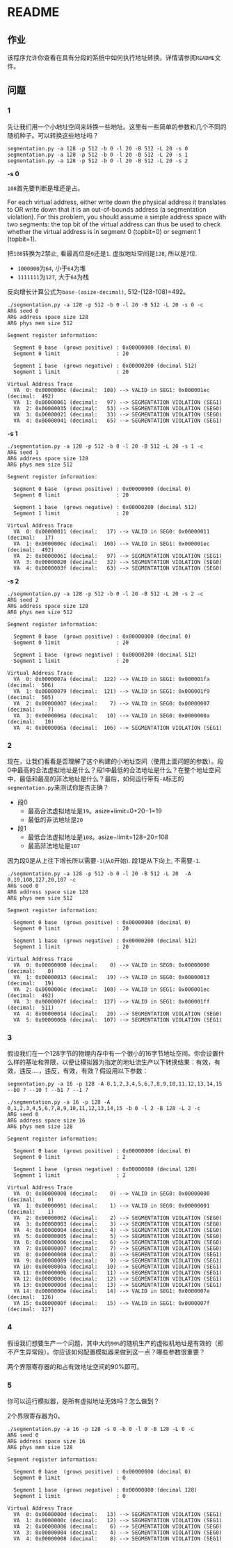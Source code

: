 # README

## 作业

该程序允许你查看在具有分段的系统中如何执行地址转换。详情请参阅`README`文件。

## 问题

### 1

先让我们用一个小地址空间来转换一些地址。这里有一些简单的参数和几个不同的随机种子。可以转换这些地址吗？

```
segmentation.py -a 128 -p 512 -b 0 -l 20 -B 512 -L 20 -s 0
segmentation.py -a 128 -p 512 -b 0 -l 20 -B 512 -L 20 -s 1
segmentation.py -a 128 -p 512 -b 0 -l 20 -B 512 -L 20 -s 2
```

**-s 0**

`108`首先要判断是堆还是占。

 For each virtual address, either write down the physical address it translates to OR write down that it is an out-of-bounds address (a segmentation violation). For this problem, you should assume a simple address space with two segments: the top bit of the virtual address can thus be used to check whether the virtual address is in segment 0 (topbit=0) or segment 1 (topbit=1).
  
把`108`转换为2禁止, 看最高位是`0`还是`1`. 虚拟地址空间是`128`, 所以是`7`位.

* `1000000`为`64`, 小于`64`为堆
* `1111111`为`127`, 大于`64`为栈


反向增长计算公式为`base-(asize-decimal)`, 512-(128-108)=492。

```
./segmentation.py -a 128 -p 512 -b 0 -l 20 -B 512 -L 20 -s 0 -c
ARG seed 0
ARG address space size 128
ARG phys mem size 512

Segment register information:

  Segment 0 base  (grows positive) : 0x00000000 (decimal 0)
  Segment 0 limit                  : 20

  Segment 1 base  (grows negative) : 0x00000200 (decimal 512)
  Segment 1 limit                  : 20

Virtual Address Trace
  VA  0: 0x0000006c (decimal:  108) --> VALID in SEG1: 0x000001ec (decimal:  492)
  VA  1: 0x00000061 (decimal:   97) --> SEGMENTATION VIOLATION (SEG1)
  VA  2: 0x00000035 (decimal:   53) --> SEGMENTATION VIOLATION (SEG0)
  VA  3: 0x00000021 (decimal:   33) --> SEGMENTATION VIOLATION (SEG0)
  VA  4: 0x00000041 (decimal:   65) --> SEGMENTATION VIOLATION (SEG1)
```

**-s 1**

```
./segmentation.py -a 128 -p 512 -b 0 -l 20 -B 512 -L 20 -s 1 -c
ARG seed 1
ARG address space size 128
ARG phys mem size 512

Segment register information:

  Segment 0 base  (grows positive) : 0x00000000 (decimal 0)
  Segment 0 limit                  : 20

  Segment 1 base  (grows negative) : 0x00000200 (decimal 512)
  Segment 1 limit                  : 20

Virtual Address Trace
  VA  0: 0x00000011 (decimal:   17) --> VALID in SEG0: 0x00000011 (decimal:   17)
  VA  1: 0x0000006c (decimal:  108) --> VALID in SEG1: 0x000001ec (decimal:  492)
  VA  2: 0x00000061 (decimal:   97) --> SEGMENTATION VIOLATION (SEG1)
  VA  3: 0x00000020 (decimal:   32) --> SEGMENTATION VIOLATION (SEG0)
  VA  4: 0x0000003f (decimal:   63) --> SEGMENTATION VIOLATION (SEG0)
```

**-s 2**

```
./segmentation.py -a 128 -p 512 -b 0 -l 20 -B 512 -L 20 -s 2 -c
ARG seed 2
ARG address space size 128
ARG phys mem size 512

Segment register information:

  Segment 0 base  (grows positive) : 0x00000000 (decimal 0)
  Segment 0 limit                  : 20

  Segment 1 base  (grows negative) : 0x00000200 (decimal 512)
  Segment 1 limit                  : 20

Virtual Address Trace
  VA  0: 0x0000007a (decimal:  122) --> VALID in SEG1: 0x000001fa (decimal:  506)
  VA  1: 0x00000079 (decimal:  121) --> VALID in SEG1: 0x000001f9 (decimal:  505)
  VA  2: 0x00000007 (decimal:    7) --> VALID in SEG0: 0x00000007 (decimal:    7)
  VA  3: 0x0000000a (decimal:   10) --> VALID in SEG0: 0x0000000a (decimal:   10)
  VA  4: 0x0000006a (decimal:  106) --> SEGMENTATION VIOLATION (SEG1)
```

### 2

现在，让我们看看是否理解了这个构建的小地址空间（使用上面问题的参数）。段0中最高的合法虚拟地址是什么？段1中最低的合法地址是什么？在整个地址空间中，最低和最高的非法地址是什么？最后，如何运行带有`-A`标志的`segmentation.py`来测试你是否正确？

* 段0
	* 最高合法虚拟地址是`19`。asize+limit=0+20−1=19
	* 最低的非法地址是`20`
* 段1
	* 最低合法虚拟地址是`108`。asize−limit=128−20=108
	* 最高非法地址是`107`
	

因为段0是从上往下增长所以需要`-1`(从`0`开始). 段1是从下向上, 不需要`-1`.

```
./segmentation.py -a 128 -p 512 -b 0 -l 20 -B 512 -L 20  -A 0,19,108,127,20,107 -c
ARG seed 0
ARG address space size 128
ARG phys mem size 512

Segment register information:

  Segment 0 base  (grows positive) : 0x00000000 (decimal 0)
  Segment 0 limit                  : 20

  Segment 1 base  (grows negative) : 0x00000200 (decimal 512)
  Segment 1 limit                  : 20

Virtual Address Trace
  VA  0: 0x00000000 (decimal:    0) --> VALID in SEG0: 0x00000000 (decimal:    0)
  VA  1: 0x00000013 (decimal:   19) --> VALID in SEG0: 0x00000013 (decimal:   19)
  VA  2: 0x0000006c (decimal:  108) --> VALID in SEG1: 0x000001ec (decimal:  492)
  VA  3: 0x0000007f (decimal:  127) --> VALID in SEG1: 0x000001ff (decimal:  511)
  VA  4: 0x00000014 (decimal:   20) --> SEGMENTATION VIOLATION (SEG0)
  VA  5: 0x0000006b (decimal:  107) --> SEGMENTATION VIOLATION (SEG1)
```

### 3

假设我们在一个128字节的物理内存中有一个很小的16字节地址空间。你会设置什么样的基址和界限，以便让模拟器为指定的地址流生产以下转换结果：有效，有效，违反....，违反，有效，有效？假设用以下参数：

```
segmentation.py -a 16 -p 128 -A 0,1,2,3,4,5,6,7,8,9,10,11,12,13,14,15 --b0 ? --10 ? --b1 ? --1 ?
```


```
./segmentation.py -a 16 -p 128 -A 0,1,2,3,4,5,6,7,8,9,10,11,12,13,14,15 -b 0 -l 2 -B 128 -L 2 -c
ARG seed 0
ARG address space size 16
ARG phys mem size 128

Segment register information:

  Segment 0 base  (grows positive) : 0x00000000 (decimal 0)
  Segment 0 limit                  : 2

  Segment 1 base  (grows negative) : 0x00000080 (decimal 128)
  Segment 1 limit                  : 2

Virtual Address Trace
  VA  0: 0x00000000 (decimal:    0) --> VALID in SEG0: 0x00000000 (decimal:    0)
  VA  1: 0x00000001 (decimal:    1) --> VALID in SEG0: 0x00000001 (decimal:    1)
  VA  2: 0x00000002 (decimal:    2) --> SEGMENTATION VIOLATION (SEG0)
  VA  3: 0x00000003 (decimal:    3) --> SEGMENTATION VIOLATION (SEG0)
  VA  4: 0x00000004 (decimal:    4) --> SEGMENTATION VIOLATION (SEG0)
  VA  5: 0x00000005 (decimal:    5) --> SEGMENTATION VIOLATION (SEG0)
  VA  6: 0x00000006 (decimal:    6) --> SEGMENTATION VIOLATION (SEG0)
  VA  7: 0x00000007 (decimal:    7) --> SEGMENTATION VIOLATION (SEG0)
  VA  8: 0x00000008 (decimal:    8) --> SEGMENTATION VIOLATION (SEG1)
  VA  9: 0x00000009 (decimal:    9) --> SEGMENTATION VIOLATION (SEG1)
  VA 10: 0x0000000a (decimal:   10) --> SEGMENTATION VIOLATION (SEG1)
  VA 11: 0x0000000b (decimal:   11) --> SEGMENTATION VIOLATION (SEG1)
  VA 12: 0x0000000c (decimal:   12) --> SEGMENTATION VIOLATION (SEG1)
  VA 13: 0x0000000d (decimal:   13) --> SEGMENTATION VIOLATION (SEG1)
  VA 14: 0x0000000e (decimal:   14) --> VALID in SEG1: 0x0000007e (decimal:  126)
  VA 15: 0x0000000f (decimal:   15) --> VALID in SEG1: 0x0000007f (decimal:  127)
```

### 4

假设我们想要生产一个问题，其中大约`90%`的随机生产的虚拟机地址是有效的（即不产生异常段）。你应该如何配置模拟器来做到这一点？哪些参数很重要？

两个界限寄存器的和占有效地址空间的90%即可。

### 5

你可以运行模拟器，是所有虚拟地址无效吗？怎么做到？

2个界限寄存器为0。

```
./segmentation.py -a 16 -p 128 -s 0 -b 0 -l 0 -B 128 -L 0 -c
ARG seed 0
ARG address space size 16
ARG phys mem size 128

Segment register information:

  Segment 0 base  (grows positive) : 0x00000000 (decimal 0)
  Segment 0 limit                  : 0

  Segment 1 base  (grows negative) : 0x00000080 (decimal 128)
  Segment 1 limit                  : 0

Virtual Address Trace
  VA  0: 0x0000000d (decimal:   13) --> SEGMENTATION VIOLATION (SEG1)
  VA  1: 0x0000000c (decimal:   12) --> SEGMENTATION VIOLATION (SEG1)
  VA  2: 0x00000006 (decimal:    6) --> SEGMENTATION VIOLATION (SEG0)
  VA  3: 0x00000004 (decimal:    4) --> SEGMENTATION VIOLATION (SEG0)
  VA  4: 0x00000008 (decimal:    8) --> SEGMENTATION VIOLATION (SEG1)
  ```
 